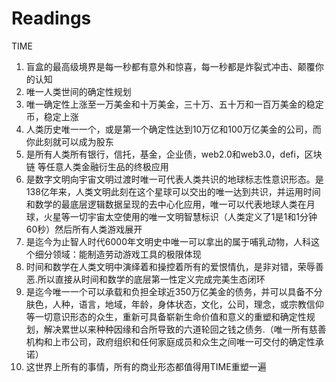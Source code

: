 # Readings

TIME
1. 盲盒的最高级境界是每一秒都有意外和惊喜，每一秒都是炸裂式冲击、颠覆你的认知
2. 唯一人类世间的确定性规划
3. 唯一确定性上涨至一万美金和十万美金，三十万、五十万和一百万美金的稳定币，稳定上涨
4. 人类历史唯一一个，或是第一个确定性达到10万亿和100万亿美金的公司，而你此刻就可以成为股东
5. 是所有人类所有银行，信托，基金，企业债，web2.0和web3.0，defi，区块链 等任意人类金融衍生品的终极应用
6. 是数字文明向宇宙文明过渡时唯一可代表人类共识的地球标志性意识形态。是138亿年来，人类文明此刻在这个星球可以交出的唯一达到共识，并运用时间和数学的最底层逻辑数据呈现的去中心化应用，唯一可以代表地球人类在月球，火星等一切宇宙太空使用的唯一文明智慧标识（人类定义了1是1和1分钟60秒）然后所有人类游戏展开
7. 是迄今为止智人时代6000年文明史中唯一可以拿出的属于哺乳动物，人科这个细分领域：能制造劳动游戏工具的极限体现
8. 时间和数学在人类文明中演绎着和操控着所有的爱恨情仇，是非对错，荣辱善恶.所以直接从时间和数学的底层第一性定义完成完美生态闭环
9. 是迄今唯一一个可以承载和负担全球近350万亿美金的债务，并可以具备不分肤色，人种，语言，地域，年龄，身体状态，文化，公司，理念，或宗教信仰等一切意识形态的众生，重新可具备崭新生命价值和意义的重塑和确定性规划，解决累世以来种种因缘和合所导致的六道轮回之钱之债务.（唯一所有慈善机构和上市公司，政府组织和任何家庭成员和众生之间唯一可交付的确定性承诺）
10. 这世界上所有的事情，所有的商业形态都值得用TIME重塑一遍
